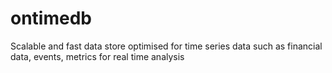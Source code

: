 # ontimedb
Scalable and fast data store optimised for time series data such as financial data, events, metrics for real time analysis
